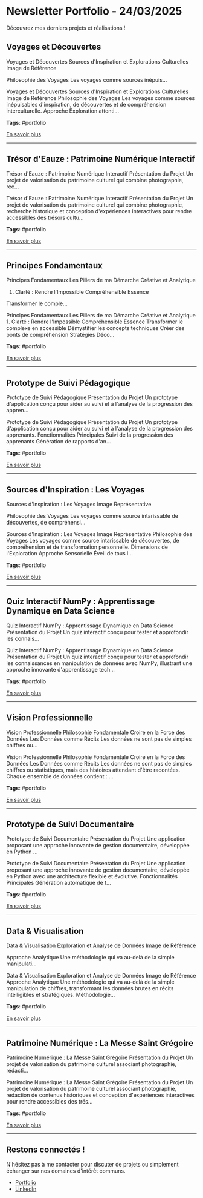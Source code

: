 # Newsletter Portfolio - 24/03/2025

Découvrez mes derniers projets et réalisations !

## Voyages et Découvertes

Voyages et Découvertes
Sources d'Inspiration et Explorations Culturelles
Image de Référence

Philosophie des Voyages
Les voyages comme sources inépuis...

Voyages et Découvertes Sources d'Inspiration et Explorations Culturelles Image de Référence Philosophie des Voyages Les voyages comme sources inépuisables d'inspiration, de découvertes et de compréhension interculturelle. Approche Exploration attenti...

**Tags**: #portfolio

[En savoir plus](#)

---

## Trésor d'Eauze : Patrimoine Numérique Interactif

Trésor d'Eauze : Patrimoine Numérique Interactif
Présentation du Projet
Un projet de valorisation du patrimoine culturel qui combine photographie, rec...

Trésor d'Eauze : Patrimoine Numérique Interactif Présentation du Projet Un projet de valorisation du patrimoine culturel qui combine photographie, recherche historique et conception d'expériences interactives pour rendre accessibles des trésors cultu...

**Tags**: #portfolio

[En savoir plus](#)

---

## Principes Fondamentaux

Principes Fondamentaux
Les Piliers de ma Démarche Créative et Analytique
1. Clarté : Rendre l'Impossible Compréhensible
Essence

Transformer le comple...

Principes Fondamentaux Les Piliers de ma Démarche Créative et Analytique 1. Clarté : Rendre l'Impossible Compréhensible Essence Transformer le complexe en accessible Démystifier les concepts techniques Créer des ponts de compréhension Stratégies Déco...

**Tags**: #portfolio

[En savoir plus](#)

---

## Prototype de Suivi Pédagogique

Prototype de Suivi Pédagogique
Présentation du Projet
Un prototype d'application conçu pour aider au suivi et à l'analyse de la progression des appren...

Prototype de Suivi Pédagogique Présentation du Projet Un prototype d'application conçu pour aider au suivi et à l'analyse de la progression des apprenants. Fonctionnalités Principales Suivi de la progression des apprenants Génération de rapports d'an...

**Tags**: #portfolio

[En savoir plus](#)

---

## Sources d'Inspiration : Les Voyages

Sources d'Inspiration : Les Voyages
Image Représentative

Philosophie des Voyages
Les voyages comme source intarissable de découvertes, de compréhensi...

Sources d'Inspiration : Les Voyages Image Représentative Philosophie des Voyages Les voyages comme source intarissable de découvertes, de compréhension et de transformation personnelle. Dimensions de l'Exploration Approche Sensorielle Éveil de tous l...

**Tags**: #portfolio

[En savoir plus](#)

---

## Quiz Interactif NumPy : Apprentissage Dynamique en Data Science

Quiz Interactif NumPy : Apprentissage Dynamique en Data Science
Présentation du Projet
Un quiz interactif conçu pour tester et approfondir les connais...

Quiz Interactif NumPy : Apprentissage Dynamique en Data Science Présentation du Projet Un quiz interactif conçu pour tester et approfondir les connaissances en manipulation de données avec NumPy, illustrant une approche innovante d'apprentissage tech...

**Tags**: #portfolio

[En savoir plus](#)

---

## Vision Professionnelle

Vision Professionnelle
Philosophie Fondamentale
Croire en la Force des Données
Les Données comme Récits
Les données ne sont pas de simples chiffres ou...

Vision Professionnelle Philosophie Fondamentale Croire en la Force des Données Les Données comme Récits Les données ne sont pas de simples chiffres ou statistiques, mais des histoires attendant d'être racontées. Chaque ensemble de données contient :
...

**Tags**: #portfolio

[En savoir plus](#)

---

## Prototype de Suivi Documentaire

Prototype de Suivi Documentaire
Présentation du Projet
Une application proposant une approche innovante de gestion documentaire, développée en Python ...

Prototype de Suivi Documentaire Présentation du Projet Une application proposant une approche innovante de gestion documentaire, développée en Python avec une architecture flexible et évolutive. Fonctionnalités Principales Génération automatique de t...

**Tags**: #portfolio

[En savoir plus](#)

---

## Data & Visualisation

Data & Visualisation
Exploration et Analyse de Données
Image de Référence

Approche Analytique
Une méthodologie qui va au-delà de la simple manipulati...

Data & Visualisation Exploration et Analyse de Données Image de Référence Approche Analytique Une méthodologie qui va au-delà de la simple manipulation de chiffres, transformant les données brutes en récits intelligibles et stratégiques. Méthodologie...

**Tags**: #portfolio

[En savoir plus](#)

---

## Patrimoine Numérique : La Messe Saint Grégoire

Patrimoine Numérique : La Messe Saint Grégoire
Présentation du Projet
Un projet de valorisation du patrimoine culturel associant photographie, rédacti...

Patrimoine Numérique : La Messe Saint Grégoire Présentation du Projet Un projet de valorisation du patrimoine culturel associant photographie, rédaction de contenus historiques et conception d'expériences interactives pour rendre accessibles des trés...

**Tags**: #portfolio

[En savoir plus](#)

---


## Restons connectés !

N'hésitez pas à me contacter pour discuter de projets ou simplement échanger sur nos domaines d'intérêt communs.

- [Portfolio](https://portfolio-af-v2.netlify.app/)
- [LinkedIn](https://www.linkedin.com/in/alexiafontaine)
